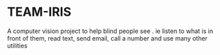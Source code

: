 # TEAM-IRIS
A computer vision project to help blind people see . ie listen to what is in front of them, read text, send email, call a number and use many other utilities
